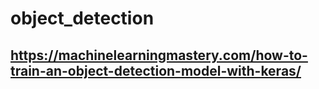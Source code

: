 # object_detection

## https://machinelearningmastery.com/how-to-train-an-object-detection-model-with-keras/